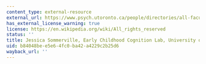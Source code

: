 ```yaml
---
content_type: external-resource
external_url: https://www.psych.utoronto.ca/people/directories/all-faculty/jessica-sommerville
has_external_license_warning: true
license: https://en.wikipedia.org/wiki/All_rights_reserved
status: ''
title: Jessica Sommerville, Early Childhood Cognition Lab, University of Washington
uid: b84048be-e5e6-4fc0-ba42-a4229c2b25d6
wayback_url: ''
---
```

